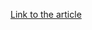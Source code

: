 [Link to the article](https://isc.sans.edu/forums/diary/Microsoft+Publisher+Files+Delivering+Malware/24024/)
